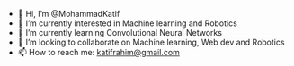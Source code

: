 - 👋 Hi, I’m @MohammadKatif
- 👀 I’m currently interested in Machine learning and Robotics
- 🌱 I’m currently learning Convolutional Neural Networks
- 💞️ I’m looking to collaborate on Machine learning, Web dev and Robotics
- 📫 How to reach me: katifrahim@gmail.com

<!---
MohammadKatif/MohammadKatif is a ✨ special ✨ repository because its `README.md` (this file) appears on your GitHub profile.
You can click the Preview link to take a look at your changes.
--->
